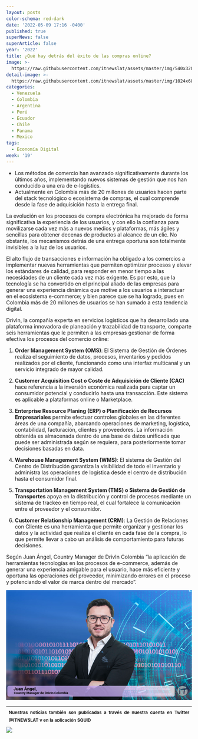```yaml
---
layout: posts
color-schema: red-dark
date: '2022-05-09 17:16 -0400'
published: true
superNews: false
superArticle: false
year: '2022'
title: ¿Qué hay detrás del éxito de las compras online?
image: >-
  https://raw.githubusercontent.com/itnewslat/assets/master/img/540x320/Juan-Angel-p.jpg
detail-image: >-
  https://raw.githubusercontent.com/itnewslat/assets/master/img/1024x680/Juan-Angel-g.jpg
categories:
  - Venezuela
  - Colombia
  - Argentina
  - Perú
  - Ecuador
  - Chile
  - Panama
  - Mexico
tags:
  - Economía Digital
week: '19'
---
```

- Los métodos de comercio han avanzado significativamente durante los últimos años, implementando nuevos sistemas de gestión que nos han conducido a una era de e-logistics. 
- Actualmente en Colombia más de 20 millones de usuarios hacen parte del stack tecnológico o ecosistema de compras, el cual comprende desde la fase de adquisición hasta la entrega final.

La evolución en los procesos de compra electrónica ha mejorado de forma significativa la experiencia de los usuarios, y con ello la confianza para movilizarse cada vez más a nuevos medios y plataformas, más ágiles y sencillas para obtener decenas de productos al alcance de un clic. No obstante, los mecanismos detrás de una entrega oportuna son totalmente invisibles a la luz de los usuarios. 

El alto flujo de transacciones e información ha obligado a los comercios a implementar nuevas herramientas que permiten optimizar procesos y elevar los estándares de calidad, para responder en menor tiempo a las necesidades de un cliente cada vez más exigente. Es por esto, que la tecnología se ha convertido en el principal aliado de las empresas para generar una experiencia dinámica que motive a los usuarios a interactuar en el ecosistema e-commerce; y bien parece que se ha logrado, pues en Colombia más de 20 millones de usuarios se han sumado a esta tendencia digital. 

DrivIn, la compañía experta en servicios logísticos que ha desarrollado una plataforma innovadora de planeación y trazabilidad de transporte, comparte seis herramientas que le permiten a las empresas gestionar de forma efectiva los procesos del comercio online:

1.	**Order Management System (OMS)**:  El Sistema de Gestión de Órdenes realiza el seguimiento de datos, procesos, inventarios y pedidos realizados por el cliente, funcionando como una interfaz multicanal y un servicio integrado de mayor calidad. 

2.	**Customer Acquisition Cost o Coste de Adquisición de Cliente (CAC)** hace referencia a la inversión económica realizada para captar un consumidor potencial y conducirlo hasta una transacción. Este sistema es aplicable a plataformas online o Marketplace. 

3.	**Enterprise Resource Planing (ERP) o Planificación de Recursos Empresariales** permite efectuar controles globales en las diferentes áreas de una compañía, abarcando operaciones de marketing, logística, contabilidad, facturación, clientes y proveedores. La información obtenida es almacenada dentro de una base de datos unificada que puede ser administrada según se requiera, para posteriormente tomar decisiones basadas en data.  

4.	**Warehouse Management System (WMS)**: El sistema de Gestión del Centro de Distribución garantiza la visibilidad de todo el inventario y administra las operaciones de logística desde el centro de distribución hasta el consumidor final. 

5.	**Transportation Management System (TMS) o Sistema de Gestión de Transportes** apoya en la distribución y control de procesos mediante un sistema de trackeo en tiempo real, el cual fortalece la comunicación entre el proveedor y el consumidor. 

6.	**Customer Relationship Management (CRM)**: La Gestión de Relaciones con Cliente es una herramienta que permite organizar y gestionar los datos y la actividad que realiza el cliente en cada fase de la compra, lo que permite llevar a cabo un análisis de comportamiento para futuras decisiones. 

Según Juan Ángel, Country Manager de DrivIn Colombia “la aplicación de herramientas tecnologías en los procesos de e-commerce, además de generar una experiencia amigable para el usuario, hace más eficiente y oportuna las operaciones del proveedor, minimizando errores en el proceso y potenciando el valor de marca dentro del mercado”. 

![](https://raw.githubusercontent.com/itnewslat/assets/master/img/540x320/Juan-Angel-p.jpg)

<table style="height: 42px;" width="569">
<tbody>
<tr>
<td style="text-align: justify;"><sub><strong>Nuestras noticias también son publicadas a través de nuestra cuenta en Twitter <a href="https://twitter.com/itnewslat?lang=es">@ITNEWSLAT</a> y en la aplicación <a href="https://squidapp.co/en/">SQUID</a></strong></sub></td>
</tr>
</tbody>
</table>

<img src="https://tracker.metricool.com/c3po.jpg?hash=56f88a41e39ab42c063cc51676587a04"/>